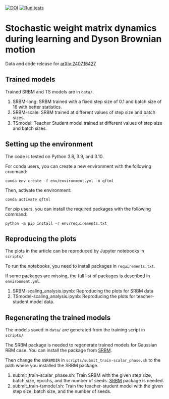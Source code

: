 [![DOI](https://zenodo.org/badge/837909488.svg)](https://zenodo.org/doi/10.5281/zenodo.13294081)
[![Run tests](https://github.com/chanjure/Stochastic_weight_matrix_dynamics_during_learning_and_Dyson_Brownian_motion-data_release/actions/workflows/pytest.yaml/badge.svg?event=push)](https://github.com/chanjure/Stochastic_weight_matrix_dynamics_during_learning_and_Dyson_Brownian_motion-data_release/actions/workflows/pytest.yaml)

# Stochastic weight matrix dynamics during learning and Dyson Brownian motion

Data and code release for [arXiv:2407.16427](https://arxiv.org/abs/2407.16427)

Trained models
--------------

Trained SRBM and TS models are in ```data/```.

1. SRBM-long: SRBM trained with a fixed step size of 0.1 and batch size of 16 with better statistics.
2. SRBM-scale: SRBM trained at different values of step size and batch sizes.
3. TSmodel: Teacher Student model trained at different values of step size and batch sizes.

Setting up the environment
--------------------------

The code is tested on Python 3.8, 3.9, and 3.10.

For conda users, you can create a new environment with the following command:

```conda env create -f env/environment.yml -n qftml```

Then, activate the environment:

```conda activate qftml```

For pip users, you can install the required packages with the following command:

```python -m pip install -r env/requirements.txt```

Reproducing the plots
---------------------

The plots in the article can be reproduced by Jupyter notebooks in ```scripts/```.

To run the notebooks, you need to install packages in ```requirements.txt```.

If some packages are missing, the full list of packages is described in ```environment.yml```.

1. SRBM-scaling_analysis.ipynb: Reproducing the plots for SRBM data
2. TSmodel-scaling_analysis.ipynb: Reproducing the plots for teacher-student model data.

Regenerating the trained models
-------------------------------

The models saved in ```data/``` are generated from the training script in ```scripts/```.

The SRBM package is needed to regenerate trained models for Gaussian RBM case. You can install the package from [SRBM](https://github.com/chanjure/SRBM).

Then change the ```$SRBMDIR``` in ```scripts/submit_train-scalar_phase.sh``` to the path where you installed the SRBM package.


1. submit_train-scalar_phase.sh: Train SRBM with the given step size, batch size, epochs, and the number of seeds. [SRBM](https://github.com/chanjure/SRBM) package is needed.
2. submit_train-tsmodel.sh: Train the teacher-student model with the given step size, batch size, and the number of seeds. 
